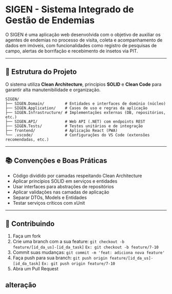 # SIGEN - Sistema Integrado de Gestão de Endemias

O SIGEN é uma aplicação web desenvolvida com o objetivo de auxiliar os agentes de endemias no processo de visita, coleta e acompanhamento de dados em imóveis, com funcionalidades como registro de pesquisas de campo, alertas de borrifação e recebimento de insetos via PIT.

---

## 📁 Estrutura do Projeto

O sistema utiliza **Clean Architecture**, princípios **SOLID** e **Clean Code** para garantir alta manutenibilidade e organização.

```
SIGEN/
├── SIGEN.Domain/         # Entidades e interfaces de domínio (núcleo)
├── SIGEN.Application/    # Casos de uso e regras da aplicação
├── SIGEN.Infrastructure/ # Implementações externas (DB, repositórios, etc.)
├── SIGEN.API/            # Web API (.NET) com endpoints REST
├── SIGEN.Tests/          # Testes unitários e de integração
├── frontend/             # Aplicação React (PWA)
└── .vscode/              # Configurações do VS Code (extensões recomendadas, etc.)
```

---

## 📚 Convenções e Boas Práticas

- Código dividido por camadas respeitando Clean Architecture
- Aplicar princípios SOLID em serviços e entidades
- Usar interfaces para abstrações de repositórios
- Aplicar validações nas camadas de aplicação
- Separar DTOs, Models e Entidades
- Testar serviços críticos com xUnit

---

## 🧠 Contribuindo

1. Faça um fork
2. Crie uma branch com a sua feature:
   `git checkout -b feature/[id_da_us]-[id_da_task]`
   `Ex: git checkout -b feature/7-10`
3. Commit suas mudanças:
   `git commit -m 'feat: adiciona nova feature'`
4. Faça push para sua branch:
   `git push origin feature/[id_da_us]-[id_da_task]`
   `Ex: git push origin feature/7-10`
5. Abra um Pull Request

alteração 
---
